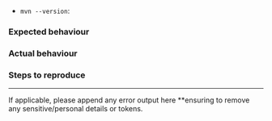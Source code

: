 - `mvn --version`:

### Expected behaviour


### Actual behaviour


### Steps to reproduce


---

If applicable, please append any error output here **ensuring to remove any sensitive/personal details or tokens.
